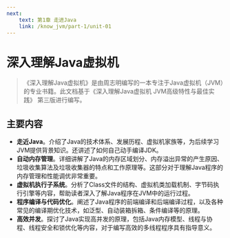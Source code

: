 ```yaml
---
next:
    text: 第1章 走进Java
    link: /know_jvm/part-1/unit-01
---
```


# 深入理解Java虚拟机
> 《深入理解Java虚拟机》是由周志明编写的一本专注于Java虚拟机（JVM）的专业书籍。此文档基于《深入理解Java虚拟机 JVM高级特性与最佳实践》 第三版进行编写。

## 主要内容
- **走近Java**。介绍了Java的技术体系、发展历程、虚拟机家族等，为后续学习JVM提供背景知识。还讲述了如何自己动手编译JDK。
- **自动内存管理**。详细讲解了Java的内存区域划分、内存溢出异常的产生原因、垃圾收集算法及垃圾收集器的特点和工作原理等。这部分对于理解Java程序的内存管理和性能调优非常重要。
- **虚拟机执行子系统**。分析了Class文件的结构、虚拟机类加载机制、字节码执行引擎等内容，帮助读者深入了解Java程序在JVM中的运行过程。
- **程序编译与代码优化**。阐述了Java程序的前端编译和后端编译过程，以及各种常见的编译期优化技术，如泛型、自动装箱拆箱、条件编译等的原理。
- **高效并发**。探讨了Java实现高并发的原理，包括Java内存模型、线程与协程、线程安全和锁优化等内容，对于编写高效的多线程程序具有指导意义。